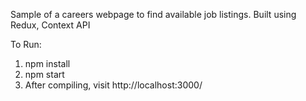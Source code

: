 Sample of a careers webpage to find available job listings. Built using Redux, Context API

To Run:
1. npm install
2. npm start
3. After compiling, visit http://localhost:3000/